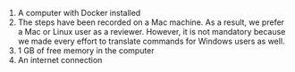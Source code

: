 1. A computer with Docker installed
2. The steps have been recorded on a Mac machine. As a result, we prefer a Mac or Linux user as a reviewer. However, it is not mandatory because we made every effort to translate commands for Windows users as well.
3. 1 GB of free memory in the computer
4. An internet connection
